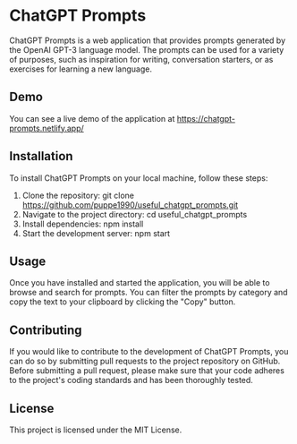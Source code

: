 # ChatGPT Prompts
ChatGPT Prompts is a web application that provides prompts generated by the OpenAI GPT-3 language model. The prompts can be used for a variety of purposes, such as inspiration for writing, conversation starters, or as exercises for learning a new language.

## Demo
You can see a live demo of the application at https://chatgpt-prompts.netlify.app/

## Installation
To install ChatGPT Prompts on your local machine, follow these steps:

1. Clone the repository: git clone https://github.com/puppe1990/useful_chatgpt_prompts.git
2. Navigate to the project directory: cd useful_chatgpt_prompts
3. Install dependencies: npm install
4. Start the development server: npm start

## Usage
Once you have installed and started the application, you will be able to browse and search for prompts. You can filter the prompts by category and copy the text to your clipboard by clicking the "Copy" button.

## Contributing
If you would like to contribute to the development of ChatGPT Prompts, you can do so by submitting pull requests to the project repository on GitHub. Before submitting a pull request, please make sure that your code adheres to the project's coding standards and has been thoroughly tested.

## License
This project is licensed under the MIT License.